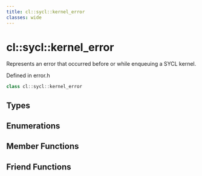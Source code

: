 ```yaml
---
title: cl::sycl::kernel_error
classes: wide
---
```

# cl::sycl::kernel_error

Represents an error that occurred before or while enqueuing a SYCL kernel. 

Defined in error.h

```cpp
class cl::sycl::kernel_error
```

## Types

## Enumerations

## Member Functions


## Friend Functions

